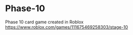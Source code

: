 # Phase-10
Phase 10 card game created in Roblox
https://www.roblox.com/games/111675469258303/stage-10
